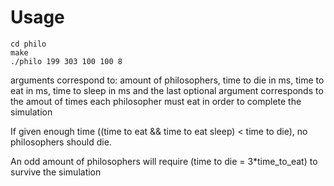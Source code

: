 # Usage

```
cd philo
make
./philo 199 303 100 100 8
```
arguments correspond to: amount of philosophers, time to die in ms, time to eat in ms, time to sleep in ms
and the last optional argument corresponds to the amout of times each philosopher must eat in order to complete the simulation

If given enough time ((time to eat && time to eat sleep) < time to die), no philosophers should die. 

An odd amount of philosophers will require (time to die = 3*time_to_eat) to survive the simulation
